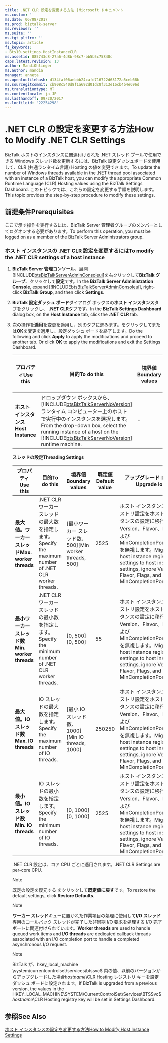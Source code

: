 ```yaml
---
title: .NET CLR 設定を変更する方法 |Microsoft ドキュメント
ms.custom: ''
ms.date: 06/08/2017
ms.prod: biztalk-server
ms.reviewer: ''
ms.suite: ''
ms.tgt_pltfrm: ''
ms.topic: article
f1_keywords:
- Bts10.settings.HostInstanceCLR
ms.assetid: 085743d8-27a6-4d8b-98c7-bb5b5c75848c
caps.latest.revision: 13
author: MandiOhlinger
ms.author: mandia
manager: anneta
ms.openlocfilehash: d134faf06aebbb24cafd716722d63172a5ceb68b
ms.sourcegitcommit: cb908c540d8f1a692d01dc8f313e16cb4b4e696d
ms.translationtype: MT
ms.contentlocale: ja-JP
ms.lasthandoff: 09/20/2017
ms.locfileid: "22254298"
---
```

# <a name="how-to-modify-net-clr-settings"></a><span data-ttu-id="b3826-102">.NET CLR の設定を変更する方法</span><span class="sxs-lookup"><span data-stu-id="b3826-102">How to Modify .NET CLR Settings</span></span>
<span data-ttu-id="b3826-103">BizTalk ホストのインスタンスに関連付けられた .NET スレッド プールで使用できる Windows スレッド数を更新するには、BizTalk 設定ダッシュボードを使用して、CLR (共通ランタイム言語) Hosting の値を変更できます。</span><span class="sxs-lookup"><span data-stu-id="b3826-103">To update the number of Windows threads available in the .NET thread pool associated with an instance of a BizTalk host, you can modify the appropriate Common Runtime Language (CLR) Hosting values using the BizTalk Settings Dashboard.</span></span> <span data-ttu-id="b3826-104">このトピックでは、これらの設定を変更する手順を説明します。</span><span class="sxs-lookup"><span data-stu-id="b3826-104">This topic provides the step-by-step procedure to modify these settings.</span></span>  
  
## <a name="prerequisites"></a><span data-ttu-id="b3826-105">前提条件</span><span class="sxs-lookup"><span data-stu-id="b3826-105">Prerequisites</span></span>  
 <span data-ttu-id="b3826-106">ここで示す操作を実行するには、BizTalk Server 管理者グループのメンバーとしてログオンする必要があります。</span><span class="sxs-lookup"><span data-stu-id="b3826-106">To perform this operation, you must be logged on as a member of the BizTalk Server Administrators group.</span></span>  
  
### <a name="to-modify-the-net-clr-settings-of-a-host-instance"></a><span data-ttu-id="b3826-107">ホスト インスタンスの .NET CLR 設定を変更するには</span><span class="sxs-lookup"><span data-stu-id="b3826-107">To modify the .NET CLR settings of a host instance</span></span>  
  
1.  <span data-ttu-id="b3826-108">**BizTalk Server 管理コンソール**、展開[!INCLUDE[btsBizTalkServerAdminConsoleui](../includes/btsbiztalkserveradminconsoleui-md.md)]を右クリックして**BizTalk グループ**、クリックして**設定**です。</span><span class="sxs-lookup"><span data-stu-id="b3826-108">In the **BizTalk Server Administration Console**, expand [!INCLUDE[btsBizTalkServerAdminConsoleui](../includes/btsbiztalkserveradminconsoleui-md.md)], right-click **BizTalk Group**, and then click **Settings**.</span></span>  
  
2.  <span data-ttu-id="b3826-109">**BizTalk 設定ダッシュ ボード**ダイアログ ボックスの**ホスト インスタンス**タブをクリックし、 **.NET CLR**タブです。</span><span class="sxs-lookup"><span data-stu-id="b3826-109">In the **BizTalk Settings Dashboard** dialog box, on the **Host Instance** tab, click the **.NET CLR** tab.</span></span>  
  
3.  <span data-ttu-id="b3826-110">次の操作を**適用**を変更を適用し、別のタブに進みます。をクリックしてまたは**OK**を変更を適用し、設定ダッシュ ボードを終了します。</span><span class="sxs-lookup"><span data-stu-id="b3826-110">Do the following and click **Apply** to apply the modifications and proceed to another tab. Or click **OK** to apply the modifications and exit the Settings Dashboard.</span></span>  
  
    |<span data-ttu-id="b3826-111">プロパティ</span><span class="sxs-lookup"><span data-stu-id="b3826-111">Use this</span></span>|<span data-ttu-id="b3826-112">目的</span><span class="sxs-lookup"><span data-stu-id="b3826-112">To do this</span></span>|<span data-ttu-id="b3826-113">境界値</span><span class="sxs-lookup"><span data-stu-id="b3826-113">Boundary values</span></span>|<span data-ttu-id="b3826-114">既定値</span><span class="sxs-lookup"><span data-stu-id="b3826-114">Default value</span></span>|<span data-ttu-id="b3826-115">アップグレード ロジック</span><span class="sxs-lookup"><span data-stu-id="b3826-115">Upgrade logic</span></span>|  
    |--------------|----------------|---------------------|-------------------|-------------------|  
    |<span data-ttu-id="b3826-116">**ホスト インスタンス**</span><span class="sxs-lookup"><span data-stu-id="b3826-116">**Host Instance**</span></span>|<span data-ttu-id="b3826-117">ドロップダウン ボックスから、[!INCLUDE[btsBizTalkServerNoVersion](../includes/btsbiztalkservernoversion-md.md)] ランタイム コンピューター上のホストで実行中のインスタンスを選択します。</span><span class="sxs-lookup"><span data-stu-id="b3826-117">From the drop-down box, select the running instance of a host on the [!INCLUDE[btsBizTalkServerNoVersion](../includes/btsbiztalkservernoversion-md.md)] runtime machine.</span></span>|-|-|-|  
  
     <span data-ttu-id="b3826-118">**スレッドの設定**</span><span class="sxs-lookup"><span data-stu-id="b3826-118">**Threading Settings**</span></span>  
  
    |<span data-ttu-id="b3826-119">プロパティ</span><span class="sxs-lookup"><span data-stu-id="b3826-119">Use this</span></span>|<span data-ttu-id="b3826-120">目的</span><span class="sxs-lookup"><span data-stu-id="b3826-120">To do this</span></span>|<span data-ttu-id="b3826-121">境界値</span><span class="sxs-lookup"><span data-stu-id="b3826-121">Boundary values</span></span>|<span data-ttu-id="b3826-122">既定値</span><span class="sxs-lookup"><span data-stu-id="b3826-122">Default value</span></span>|<span data-ttu-id="b3826-123">アップグレード ロジック</span><span class="sxs-lookup"><span data-stu-id="b3826-123">Upgrade logic</span></span>|  
    |--------------|----------------|---------------------|-------------------|-------------------|  
    |<span data-ttu-id="b3826-124">**最大値。ワーカー スレッド**</span><span class="sxs-lookup"><span data-stu-id="b3826-124">**Max. worker threads**</span></span>|<span data-ttu-id="b3826-125">.NET CLR ワーカー スレッドの最大数を指定します。</span><span class="sxs-lookup"><span data-stu-id="b3826-125">Specify the maximum number of .NET CLR worker threads.</span></span>|<span data-ttu-id="b3826-126">[最小ワーカー スレッド数、500]</span><span class="sxs-lookup"><span data-stu-id="b3826-126">[Min worker threads, 500]</span></span>|<span data-ttu-id="b3826-127">25</span><span class="sxs-lookup"><span data-stu-id="b3826-127">25</span></span>|<span data-ttu-id="b3826-128">ホスト インスタンスのレジストリ設定をホスト インスタンスの設定に移行し、Version、Flavor、Flags、および MinCompletionPortThreads を無視します。</span><span class="sxs-lookup"><span data-stu-id="b3826-128">Migrate the host instance registry settings to host instance settings, ignore Version, Flavor, Flags, and MinCompletionPortThreads.</span></span>|  
    |<span data-ttu-id="b3826-129">**最小ワーカー スレッド数**</span><span class="sxs-lookup"><span data-stu-id="b3826-129">**Min. worker threads**</span></span>|<span data-ttu-id="b3826-130">.NET CLR ワーカー スレッドの最小数を指定します。</span><span class="sxs-lookup"><span data-stu-id="b3826-130">Specify the minimum number of .NET CLR worker threads.</span></span>|<span data-ttu-id="b3826-131">[0, 500]</span><span class="sxs-lookup"><span data-stu-id="b3826-131">[0, 500]</span></span>|<span data-ttu-id="b3826-132">5</span><span class="sxs-lookup"><span data-stu-id="b3826-132">5</span></span>|<span data-ttu-id="b3826-133">ホスト インスタンスのレジストリ設定をホスト インスタンスの設定に移行し、Version、Flavor、Flags、および MinCompletionPortThreads を無視します。</span><span class="sxs-lookup"><span data-stu-id="b3826-133">Migrate the host instance registry settings to host instance settings, ignore Version, Flavor, Flags, and MinCompletionPortThreads.</span></span>|  
    |<span data-ttu-id="b3826-134">**最大値。IO スレッド数**</span><span class="sxs-lookup"><span data-stu-id="b3826-134">**Max. IO threads**</span></span>|<span data-ttu-id="b3826-135">IO スレッドの最大数を指定します。</span><span class="sxs-lookup"><span data-stu-id="b3826-135">Specify the maximum number of IO threads.</span></span>|<span data-ttu-id="b3826-136">[最小 IO スレッド数、1000]</span><span class="sxs-lookup"><span data-stu-id="b3826-136">[Min IO threads, 1000]</span></span>|<span data-ttu-id="b3826-137">250</span><span class="sxs-lookup"><span data-stu-id="b3826-137">250</span></span>|<span data-ttu-id="b3826-138">ホスト インスタンスのレジストリ設定をホスト インスタンスの設定に移行し、Version、Flavor、Flags、および MinCompletionPortThreads を無視します。</span><span class="sxs-lookup"><span data-stu-id="b3826-138">Migrate the host instance registry settings to host instance settings, ignore Version, Flavor, Flags, and MinCompletionPortThreads.</span></span>|  
    |<span data-ttu-id="b3826-139">**最小値。IO スレッド数**</span><span class="sxs-lookup"><span data-stu-id="b3826-139">**Min. IO threads**</span></span>|<span data-ttu-id="b3826-140">IO スレッドの最小数を指定します。</span><span class="sxs-lookup"><span data-stu-id="b3826-140">Specify the minimum number of IO threads.</span></span>|<span data-ttu-id="b3826-141">[0, 1000]</span><span class="sxs-lookup"><span data-stu-id="b3826-141">[0, 1000]</span></span>|<span data-ttu-id="b3826-142">25</span><span class="sxs-lookup"><span data-stu-id="b3826-142">25</span></span>|<span data-ttu-id="b3826-143">ホスト インスタンスのレジストリ設定をホスト インスタンスの設定に移行し、Version、Flavor、Flags、および MinCompletionPortThreads を無視します。</span><span class="sxs-lookup"><span data-stu-id="b3826-143">Migrate the host instance registry settings to host instance settings, ignore Version, Flavor, Flags, and MinCompletionPortThreads.</span></span>|  
  
     <span data-ttu-id="b3826-144">.NET CLR 設定は、コア CPU ごとに適用されます。</span><span class="sxs-lookup"><span data-stu-id="b3826-144">.NET CLR Settings are per-core CPU.</span></span>  
  
    > [!NOTE]
    >  <span data-ttu-id="b3826-145">既定の設定を復元する をクリックして**既定値に戻す**です。</span><span class="sxs-lookup"><span data-stu-id="b3826-145">To restore the default settings, click **Restore Defaults**.</span></span>  
  
    > [!NOTE]
    >  <span data-ttu-id="b3826-146">**ワーカー スレッド**キューに置かれた作業項目の処理に使用して**I/O スレッド**専用のコールバック スレッドが完了した非同期 I/O 要求を処理する I/O 完了ポートに関連付けられています。</span><span class="sxs-lookup"><span data-stu-id="b3826-146">**Worker threads** are used to handle queued work items and **I/O threads** are dedicated callback threads associated with an I/O completion port to handle a completed asynchronous I/O request.</span></span>  
  
    > [!NOTE]
    >  <span data-ttu-id="b3826-147">BizTalk が、hkey_local_machine \system\currentcontrolset\services\btssvc$ 内の値、以前のバージョンからアップグレードした場合*hostname*\CLR Hosting レジストリ キーを設定ダッシュ ボードに設定されます。</span><span class="sxs-lookup"><span data-stu-id="b3826-147">If BizTalk is upgraded from a previous version, the values in the HKEY_LOCAL_MACHINE\SYSTEM\CurrentControlSet\Services\BTSSvc$*hostname*\CLR Hosting registry key will be set in Settings Dashboard.</span></span>  
  
## <a name="see-also"></a><span data-ttu-id="b3826-148">参照</span><span class="sxs-lookup"><span data-stu-id="b3826-148">See Also</span></span>  
 [<span data-ttu-id="b3826-149">ホスト インスタンスの設定を変更する方法</span><span class="sxs-lookup"><span data-stu-id="b3826-149">How to Modify Host Instance Settings</span></span>](../core/how-to-modify-host-instance-settings.md)